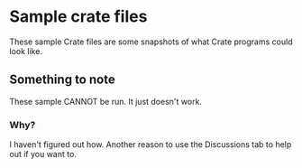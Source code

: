 # Sample crate files
These sample Crate files are some snapshots of what Crate programs could look like.

## Something to note
These sample CANNOT be run. It just doesn't work.
### Why?
I haven't figured out how. Another reason to use the Discussions tab to help out if you want to.
